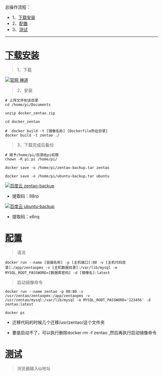 <!--
 * @Descripttion: 
 * @version: 0.1
 * @Author: DK_Li
 * @Date: 2020-03-15 21:42:28
 * @LastEditors: DK_Li
 * @LastEditTime: 2020-04-08 18:22:39
 -->
总操作流程：
- 1、[下载安装](#Linux-01)
- 2、[配置](#Linux-02)
- 3、[测试](#Linux-03)

***

# <a name="Linux-01" href="#" >下载安装</a>

> 1、下载

[![](https://img.shields.io/badge/官网-禅道-green.svg "官网 禅道")](http://dl.cnezsoft.com/zentao/docker/docker_zentao.zip)

> 2、安装

```shell
# 上传文件到该目录
cd /home/pi/Documents

unzip docker_zentao.zip

cd docker_zentao

#  docker build -t [镜像名称] [Dockerfile所在目录]
docker build -t zentao ./
```

> 3、下载完成后备份

```shell
# 赋予/home/pi/目录给pi权限
chown -R pi:pi /home/pi/

docker save -o /home/pi/zentao-backup.tar zentao

docker save -o /home/pi/ubuntu-backup.tar ubuntu
```

[![](https://img.shields.io/badge/百度云-zentao--backup-green.svg "百度云 zentao-backup")](https://pan.baidu.com/s/1Ej9_F3qb6_czdV6XG_Llxg)

- 提取码：88rp

[![](https://img.shields.io/badge/百度云-ubuntu--backup-green.svg "百度云 ubuntu-backup")](https://pan.baidu.com/s/12cPklVDV1GVxZhXdYhydEA)

- 提取码：x6nq

# <a name="Linux-02" href="#" >配置</a>

> 语法

```shell
docker run --name [容器名称] -p [主机端口]:80 -v [主机代码目录]:/app/zentaopms -v [主机数据目录]:/var/lib/mysql -e MYSQL_ROOT_PASSWORD=[数据库密码] -d [镜像名]:latest
```

> 启动镜像命令

```shell
docker run --name zentao -p 80:80 -v /usr/zentao/zentaopms:/app/zentaopms -v /usr/zentao/mysql:/var/lib/mysql -e MYSQL_ROOT_PASSWORD='123456' -d zentao:latest

docker ps
```

- 迁移代码的时候几个迁移/usr/zentao/这个文件夹

- 要是启动不了，可以执行删除docker rm -f zentao ,然后再执行启动镜像命令


# <a name="Linux-03" href="#" >测试</a>

> 浏览器输入ip地址